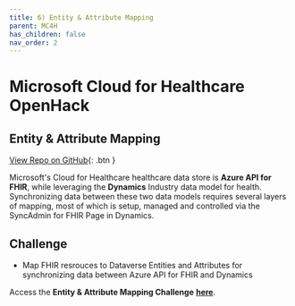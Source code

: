 ```yaml
---
title: 6) Entity & Attribute Mapping
parent: MC4H
has_children: false
nav_order: 2
---
```

# Microsoft Cloud for Healthcare OpenHack

## Entity & Attribute Mapping
[View Repo on GitHub](https://github.com/microsoft/openhack-mc4h/tree/main/Challenge-06){: .btn }

Microsoft's Cloud for Healthcare healthcare data store is **Azure API for FHIR**, while leveraging the **Dynamics** Industry data model for health.  Synchronizing data between these two data models requires several layers of mapping, most of which is setup, managed and controlled via the SyncAdmin for FHIR Page in Dynamics. 


## Challenge 
+ Map FHIR resrouces to Dataverse Entities and Attributes for synchronizing data between Azure API for FHIR and Dynamics

Access the __Entity & Attribute Mapping Challenge__ **[here](https://github.com/microsoft/openhack-mc4h/tree/main/Challenge-06)**.
